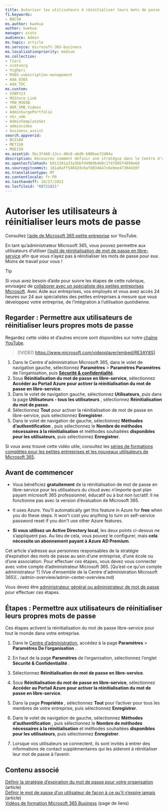 ```yaml
---
title: Autoriser les utilisateurs à réinitialiser leurs mots de passe
f1.keywords:
- NOCSH
ms.author: kwekua
author: kwekua
manager: scotv
audience: Admin
ms.topic: article
ms.service: microsoft-365-business
ms.localizationpriority: medium
ms.collection:
- Tier1
- scotvorg
- highpri
- M365-subscription-management
- Adm_O365
- Adm_TOC
ms.custom:
- VSBFY23
- MSStore_Link
- TRN_M365B
- OKR_SMB_Videos
- AdminSurgePortfolio
- okr_smb
- AdminTemplateSet
- adminvideo
- business_assist
search.appverid:
- BCS160
- MET150
- MOE150
ms.assetid: 5bc3f460-13cc-48c0-abd6-b80bae72d04a
description: Découvrez comment définir une stratégie dans le Centre d'administration Microsoft 365 pour permettre aux utilisateurs de réinitialiser leurs propres mots de passe à l’aide de l’outil de réinitialisation de mot de passe en libre-service.
ms.openlocfilehash: b911391a33a3bbfd4969b4b8c1f47895f4099e60
ms.sourcegitcommit: 181a0aff54842dcbafd834647c6e9ee47304d10f
ms.translationtype: MT
ms.contentlocale: fr-FR
ms.lasthandoff: 10/27/2022
ms.locfileid: "68721821"
---
```

# <a name="let-users-reset-their-own-passwords"></a>Autoriser les utilisateurs à réinitialiser leurs mots de passe

Consultez [l’aide de Microsoft 365 petite entreprise](https://go.microsoft.com/fwlink/?linkid=2197659) sur YouTube.

En tant qu’administrateur Microsoft 365, vous pouvez permettre aux utilisateurs d’utiliser [l’outil de réinitialisation de mot de passe en libre-service](https://go.microsoft.com/fwlink/p/?LinkId=522677) afin que vous n’ayez pas à réinitialiser les mots de passe pour eux. Moins de travail pour vous !

> [!TIP]
> Si vous avez besoin d’aide pour suivre les étapes de cette rubrique, envisagez de [collaborer avec un spécialiste des petites entreprises Microsoft](https://go.microsoft.com/fwlink/?linkid=2186871). Avec Aide aux entreprises, vos employés et vous avez accès 24 heures sur 24 aux spécialistes des petites entreprises à mesure que vous développez votre entreprise, de l’intégration à l’utilisation quotidienne.
 
## <a name="watch-let-users-reset-their-own-passwords"></a>Regarder : Permettre aux utilisateurs de réinitialiser leurs propres mots de passe

Regardez cette vidéo et d’autres encore sont disponibles sur notre [chaîne YouTube](https://go.microsoft.com/fwlink/?linkid=2198214).

> [!VIDEO https://www.microsoft.com/videoplayer/embed/RE3AY8S]

1. Dans le Centre d'administration Microsoft 365, dans le volet de navigation gauche, sélectionnez **Paramètres** > **Paramètres Paramètres** de l’organisation, puis <a href="https://go.microsoft.com/fwlink/p/?linkid=2072756" target="_blank">**Sécurité & confidentialité**</a>.
1. Sous **Réinitialisation du mot de passe en libre-service**, sélectionnez **Accéder au Portail Azure pour activer la réinitialisation du mot de passe en libre-service**.
1. Dans le volet de navigation gauche, sélectionnez **Utilisateurs**, puis dans la page **Utilisateurs - tous les utilisateurs** , sélectionnez **Réinitialisation du mot de passe**.
1. Sélectionnez **Tout** pour activer la réinitialisation de mot de passe en libre-service, puis sélectionnez **Enregistrer**.
1. Dans le volet de navigation de gauche, sélectionnez **Méthodes d’authentification** , puis sélectionnez le **Nombre de méthodes nécessaires à la réinitialisation** et méthodes souhaitées **disponibles pour les utilisateurs**, puis sélectionnez **Enregistrer**. 

Si vous avez trouvé cette vidéo utile, consultez les [séries de formations complètes pour les petites entreprises et les nouveaux utilisateurs de Microsoft 365](../../business-video/index.yml).
 
## <a name="before-you-begin"></a>Avant de commencer
  
- Vous bénéficiez **gratuitement** de la réinitialisation de mot de passe en libre-service pour les utilisateurs du cloud avec n’importe quel plan payant microsoft 365 professionnel, éducatif ou à but non lucratif. Il ne fonctionne pas avec la version d’évaluation de Microsoft 365.

- It uses Azure. You'll automatically get this feature in Azure for **free** when you do these steps. It won't cost you anything to turn on self-service password reset if you don't use other Azure features.

- **Si vous utilisez un Active Directory local**, les deux points ci-dessus ne s’appliquent pas. Au lieu de cela, vous pouvez le configurer, mais **cela nécessite un abonnement payant à Azure AD Premium**.

Cet article s’adresse aux personnes responsables de la stratégie d’expiration des mots de passe au sein d’une entreprise, d’une école ou d’une association. Pour effectuer ces étapes, vous devez vous connecter avec votre compte d’administrateur Microsoft 365. [Qu’est-ce qu’un compte administrateur ?] (Vue d’ensemble de la Centre d'administration Microsoft 365](.. /admin-overview/admin-center-overview.md)

Vous devez être [administrateur général ou administrateur de mot de passe](about-admin-roles.md) pour effectuer ces étapes.

## <a name="steps-let-people-reset-their-own-passwords"></a>Étapes : Permettre aux utilisateurs de réinitialiser leurs propres mots de passe

Ces étapes activent la réinitialisation du mot de passe libre-service pour tout le monde dans votre entreprise.

1. Dans le <a href="https://go.microsoft.com/fwlink/p/?linkid=2024339" target="_blank">Centre d’administration</a>, accédez à la page **Paramètres** > **Paramètres De l’organisation** .

2. En haut de la page **Paramètres** de l’organisation, sélectionnez l’onglet **Sécurité & Confidentialité** .
  
3. Sélectionnez **Réinitialisation de mot de passe en libre-service**.

4. Sous **Réinitialisation du mot de passe en libre-service**, sélectionnez **Accéder au Portail Azure pour activer la réinitialisation du mot de passe en libre-service**.

5. Dans la page **Propriétés** , sélectionnez **Tout** pour l’activer pour tous les membres de votre entreprise, puis sélectionnez **Enregistrer**.

6. Dans le volet de navigation de gauche, sélectionnez **Méthodes d’authentification** , puis sélectionnez le **Nombre de méthodes nécessaires à la réinitialisation** et méthodes souhaitées **disponibles pour les utilisateurs**, puis sélectionnez **Enregistrer**. 
  
7. Lorsque vos utilisateurs se connectent, ils sont invités à entrer des informations de contact supplémentaires qui les aideront à réinitialiser leur mot de passe à l’avenir.

## <a name="related-content"></a>Contenu associé

[Définir la stratégie d’expiration du mot de passe pour votre organisation](../manage/set-password-expiration-policy.md) (article)\
[Définir le mot de passe d’un utilisateur de façon à ce qu’il n’expire jamais](set-password-to-never-expire.md) (article)\
[Vidéos de formation Microsoft 365 Business](../../business-video/index.yml) (page de liens)
